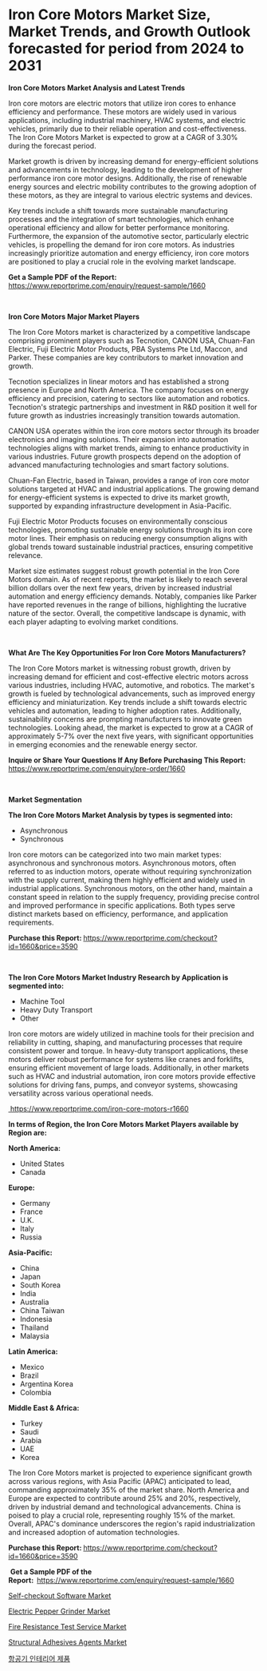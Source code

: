 <p><h1>Iron Core Motors Market Size, Market Trends, and Growth Outlook forecasted for period from 2024 to 2031</h1></p><p><strong>Iron Core Motors Market Analysis and Latest Trends</strong></p>
<p><p>Iron core motors are electric motors that utilize iron cores to enhance efficiency and performance. These motors are widely used in various applications, including industrial machinery, HVAC systems, and electric vehicles, primarily due to their reliable operation and cost-effectiveness. The Iron Core Motors Market is expected to grow at a CAGR of 3.30% during the forecast period.</p><p>Market growth is driven by increasing demand for energy-efficient solutions and advancements in technology, leading to the development of higher performance iron core motor designs. Additionally, the rise of renewable energy sources and electric mobility contributes to the growing adoption of these motors, as they are integral to various electric systems and devices.</p><p>Key trends include a shift towards more sustainable manufacturing processes and the integration of smart technologies, which enhance operational efficiency and allow for better performance monitoring. Furthermore, the expansion of the automotive sector, particularly electric vehicles, is propelling the demand for iron core motors. As industries increasingly prioritize automation and energy efficiency, iron core motors are positioned to play a crucial role in the evolving market landscape.</p></p>
<p><strong>Get a Sample PDF of the Report:&nbsp;</strong> <a href="https://www.reportprime.com/enquiry/request-sample/1660">https://www.reportprime.com/enquiry/request-sample/1660</a></p>
<p>&nbsp;</p>
<p><strong>Iron Core Motors Major Market Players</strong></p>
<p><p>The Iron Core Motors market is characterized by a competitive landscape comprising prominent players such as Tecnotion, CANON USA, Chuan-Fan Electric, Fuji Electric Motor Products, PBA Systems Pte Ltd, Maccon, and Parker. These companies are key contributors to market innovation and growth.</p><p>Tecnotion specializes in linear motors and has established a strong presence in Europe and North America. The company focuses on energy efficiency and precision, catering to sectors like automation and robotics. Tecnotion's strategic partnerships and investment in R&D position it well for future growth as industries increasingly transition towards automation.</p><p>CANON USA operates within the iron core motors sector through its broader electronics and imaging solutions. Their expansion into automation technologies aligns with market trends, aiming to enhance productivity in various industries. Future growth prospects depend on the adoption of advanced manufacturing technologies and smart factory solutions.</p><p>Chuan-Fan Electric, based in Taiwan, provides a range of iron core motor solutions targeted at HVAC and industrial applications. The growing demand for energy-efficient systems is expected to drive its market growth, supported by expanding infrastructure development in Asia-Pacific.</p><p>Fuji Electric Motor Products focuses on environmentally conscious technologies, promoting sustainable energy solutions through its iron core motor lines. Their emphasis on reducing energy consumption aligns with global trends toward sustainable industrial practices, ensuring competitive relevance.</p><p>Market size estimates suggest robust growth potential in the Iron Core Motors domain. As of recent reports, the market is likely to reach several billion dollars over the next few years, driven by increased industrial automation and energy efficiency demands. Notably, companies like Parker have reported revenues in the range of billions, highlighting the lucrative nature of the sector. Overall, the competitive landscape is dynamic, with each player adapting to evolving market conditions.</p></p>
<p>&nbsp;</p>
<p><strong>What Are The Key Opportunities For Iron Core Motors Manufacturers?</strong></p>
<p><p>The Iron Core Motors market is witnessing robust growth, driven by increasing demand for efficient and cost-effective electric motors across various industries, including HVAC, automotive, and robotics. The market's growth is fueled by technological advancements, such as improved energy efficiency and miniaturization. Key trends include a shift towards electric vehicles and automation, leading to higher adoption rates. Additionally, sustainability concerns are prompting manufacturers to innovate green technologies. Looking ahead, the market is expected to grow at a CAGR of approximately 5-7% over the next five years, with significant opportunities in emerging economies and the renewable energy sector.</p></p>
<p><strong>Inquire or Share Your Questions If Any Before Purchasing This Report:</strong> <a href="https://www.reportprime.com/enquiry/pre-order/1660">https://www.reportprime.com/enquiry/pre-order/1660</a></p>
<p>&nbsp;</p>
<p><strong>Market Segmentation</strong></p>
<p><strong>The Iron Core Motors Market Analysis by types is segmented into:</strong></p>
<p><ul><li>Asynchronous</li><li>Synchronous</li></ul></p>
<p><p>Iron core motors can be categorized into two main market types: asynchronous and synchronous motors. Asynchronous motors, often referred to as induction motors, operate without requiring synchronization with the supply current, making them highly efficient and widely used in industrial applications. Synchronous motors, on the other hand, maintain a constant speed in relation to the supply frequency, providing precise control and improved performance in specific applications. Both types serve distinct markets based on efficiency, performance, and application requirements.</p></p>
<p><strong>Purchase this Report:&nbsp;</strong><a href="https://www.reportprime.com/checkout?id=1660&price=3590">https://www.reportprime.com/checkout?id=1660&price=3590</a></p>
<p>&nbsp;</p>
<p><strong>The Iron Core Motors Market Industry Research by Application is segmented into:</strong></p>
<p><ul><li>Machine Tool</li><li>Heavy Duty Transport</li><li>Other</li></ul></p>
<p><p>Iron core motors are widely utilized in machine tools for their precision and reliability in cutting, shaping, and manufacturing processes that require consistent power and torque. In heavy-duty transport applications, these motors deliver robust performance for systems like cranes and forklifts, ensuring efficient movement of large loads. Additionally, in other markets such as HVAC and industrial automation, iron core motors provide effective solutions for driving fans, pumps, and conveyor systems, showcasing versatility across various operational needs.</p></p>
<p><a href="https://www.reportprime.com/iron-core-motors-r1660">&nbsp;https://www.reportprime.com/iron-core-motors-r1660</a></p>
<p><strong>In terms of Region, the Iron Core Motors Market Players available by Region are:</strong></p>
<p>
    <p> <strong> North America: </strong>
        <ul>
            <li>United States</li>
            <li>Canada</li>
        </ul>
        </p> 
    <p> <strong> Europe: </strong>
        <ul>
            <li>Germany</li>
            <li>France</li>
            <li>U.K.</li>
            <li>Italy</li>
            <li>Russia</li>
        </ul>
        </p> 
    <p> <strong> Asia-Pacific: </strong>
        <ul>
            <li>China</li>
            <li>Japan</li>
            <li>South Korea</li>
            <li>India</li>
            <li>Australia</li>
            <li>China Taiwan</li>
            <li>Indonesia</li>
            <li>Thailand</li>
            <li>Malaysia</li>
        </ul>
        </p> 
    <p> <strong> Latin America: </strong>
        <ul>
            <li>Mexico</li>
            <li>Brazil</li>
            <li>Argentina Korea</li>
            <li>Colombia</li>
        </ul>
        </p> 
    <p> <strong> Middle East & Africa: </strong>
        <ul>
            <li>Turkey</li>
            <li>Saudi</li>
            <li>Arabia</li>
            <li>UAE</li>
            <li>Korea</li>
        </ul>
    </p>
    </p>
<p><p>The Iron Core Motors market is projected to experience significant growth across various regions, with Asia Pacific (APAC) anticipated to lead, commanding approximately 35% of the market share. North America and Europe are expected to contribute around 25% and 20%, respectively, driven by industrial demand and technological advancements. China is poised to play a crucial role, representing roughly 15% of the market. Overall, APAC's dominance underscores the region's rapid industrialization and increased adoption of automation technologies.</p></p>
<p><strong>Purchase this Report: </strong><a href="https://www.reportprime.com/checkout?id=1660&price=3590">https://www.reportprime.com/checkout?id=1660&price=3590</a></p>
<p>&nbsp;<strong>Get a Sample PDF of the Report:&nbsp;&nbsp;</strong><a href="https://www.reportprime.com/enquiry/request-sample/1660">https://www.reportprime.com/enquiry/request-sample/1660</a></p>
<p><strong></strong></p>
<p><p><a href="https://medium.com/@pinkierau13/global-self-checkout-software-market-landscape-future-trends-and-market-strategic-forecast-d5de590c91b6">Self-checkout Software Market</a></p><p><a href="https://www.linkedin.com/pulse/electric-pepper-grinder-market-size-share-trends-analysis-diyze?trackingId=ss7ntr8ZQxiE9eJ4IK0ozg%3D%3D">Electric Pepper Grinder Market</a></p><p><a href="https://medium.com/@pinkierau13/navigating-the-global-fire-resistance-test-service-market-from-trends-to-strategy-for-period-from-037498ae83a3">Fire Resistance Test Service Market</a></p><p><a href="https://issuu.com/reportprime-2/docs/structural-adhesives-agents-market-_19a395a4920bb4">Structural Adhesives Agents Market</a></p><p><a href="https://medium.com/@nazminrahman651/%ED%95%AD%EA%B3%B5%EA%B8%B0-%EB%82%B4%EB%B6%80-%EC%A0%9C%ED%92%88-%EC%8B%9C%EC%9E%A5%EC%9D%98-%ED%96%A5%ED%9B%84-%EC%B6%94%EC%84%B8-%EB%96%A0%EC%98%A4%EB%A5%B4%EB%8A%94-%EC%8B%9C%EC%9E%A5-%EB%8F%99%ED%96%A5-%EB%B0%8F-2031%EB%85%84%EA%B9%8C%EC%A7%80%EC%9D%98-%EC%98%88%EC%B8%A1-be3b2f61ab16">항공기 인테리어 제품</a></p></p>